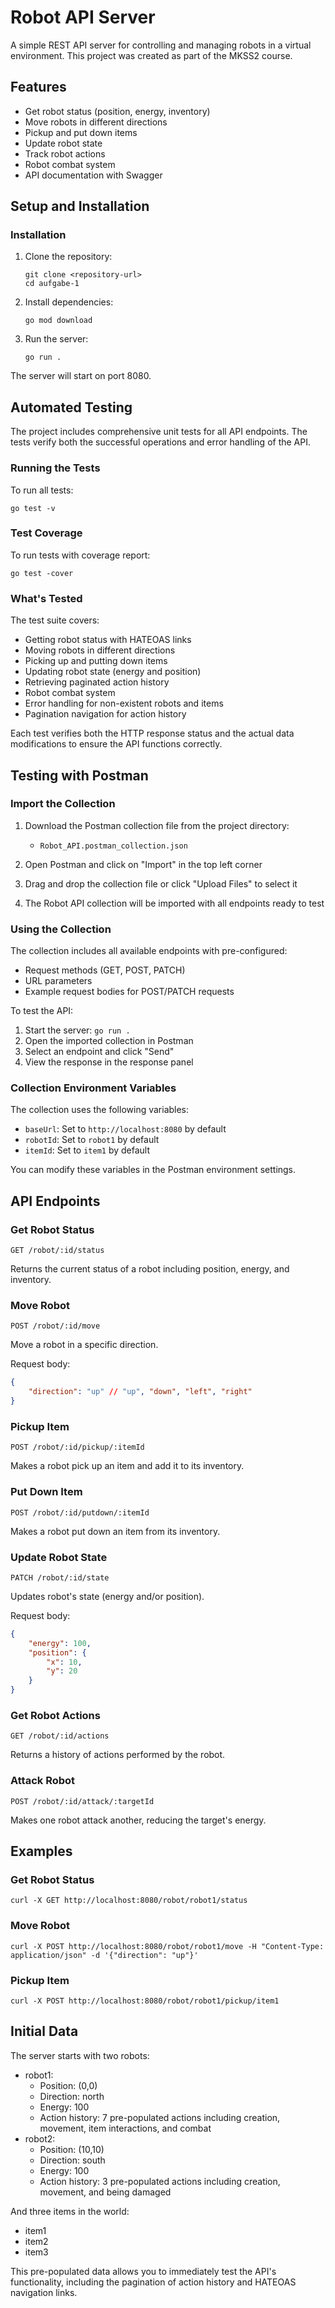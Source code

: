 # Robot API Server

A simple REST API server for controlling and managing robots in a virtual environment. This project was created as part of the MKSS2 course.

## Features

- Get robot status (position, energy, inventory)
- Move robots in different directions
- Pickup and put down items
- Update robot state
- Track robot actions
- Robot combat system
- API documentation with Swagger

## Setup and Installation

### Installation

1. Clone the repository:

   ```
   git clone <repository-url>
   cd aufgabe-1
   ```

2. Install dependencies:

   ```
   go mod download
   ```

3. Run the server:
   ```
   go run .
   ```

The server will start on port 8080.

## Automated Testing

The project includes comprehensive unit tests for all API endpoints. The tests verify both the successful operations and error handling of the API.

### Running the Tests

To run all tests:

```
go test -v
```

### Test Coverage

To run tests with coverage report:

```
go test -cover
```

### What's Tested

The test suite covers:

- Getting robot status with HATEOAS links
- Moving robots in different directions
- Picking up and putting down items
- Updating robot state (energy and position)
- Retrieving paginated action history
- Robot combat system
- Error handling for non-existent robots and items
- Pagination navigation for action history

Each test verifies both the HTTP response status and the actual data modifications to ensure the API functions correctly.

## Testing with Postman

### Import the Collection

1. Download the Postman collection file from the project directory:

   - `Robot_API.postman_collection.json`

2. Open Postman and click on "Import" in the top left corner

3. Drag and drop the collection file or click "Upload Files" to select it

4. The Robot API collection will be imported with all endpoints ready to test

### Using the Collection

The collection includes all available endpoints with pre-configured:

- Request methods (GET, POST, PATCH)
- URL parameters
- Example request bodies for POST/PATCH requests

To test the API:

1. Start the server: `go run .`
2. Open the imported collection in Postman
3. Select an endpoint and click "Send"
4. View the response in the response panel

### Collection Environment Variables

The collection uses the following variables:

- `baseUrl`: Set to `http://localhost:8080` by default
- `robotId`: Set to `robot1` by default
- `itemId`: Set to `item1` by default

You can modify these variables in the Postman environment settings.

## API Endpoints

### Get Robot Status

```
GET /robot/:id/status
```

Returns the current status of a robot including position, energy, and inventory.

### Move Robot

```
POST /robot/:id/move
```

Move a robot in a specific direction.

Request body:

```json
{
	"direction": "up" // "up", "down", "left", "right"
}
```

### Pickup Item

```
POST /robot/:id/pickup/:itemId
```

Makes a robot pick up an item and add it to its inventory.

### Put Down Item

```
POST /robot/:id/putdown/:itemId
```

Makes a robot put down an item from its inventory.

### Update Robot State

```
PATCH /robot/:id/state
```

Updates robot's state (energy and/or position).

Request body:

```json
{
	"energy": 100,
	"position": {
		"x": 10,
		"y": 20
	}
}
```

### Get Robot Actions

```
GET /robot/:id/actions
```

Returns a history of actions performed by the robot.

### Attack Robot

```
POST /robot/:id/attack/:targetId
```

Makes one robot attack another, reducing the target's energy.

## Examples

### Get Robot Status

```
curl -X GET http://localhost:8080/robot/robot1/status
```

### Move Robot

```
curl -X POST http://localhost:8080/robot/robot1/move -H "Content-Type: application/json" -d '{"direction": "up"}'
```

### Pickup Item

```
curl -X POST http://localhost:8080/robot/robot1/pickup/item1
```

## Initial Data

The server starts with two robots:

- robot1:
  - Position: (0,0)
  - Direction: north
  - Energy: 100
  - Action history: 7 pre-populated actions including creation, movement, item interactions, and combat
- robot2:
  - Position: (10,10)
  - Direction: south
  - Energy: 100
  - Action history: 3 pre-populated actions including creation, movement, and being damaged

And three items in the world:

- item1
- item2
- item3

This pre-populated data allows you to immediately test the API's functionality, including the pagination of action history and HATEOAS navigation links.
